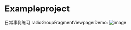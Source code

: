 # Exampleproject
日常事例练习
radioGroupFragmentViewpagerDemo:
![image](https://github.com/star0000/Exampleproject/commits/master/radiogroupfragmentviewpagerdemo/src/main/res/mipmap-xxhdpi/a.gif)

